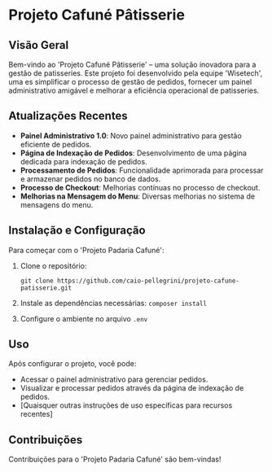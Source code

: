 # Projeto Cafuné Pâtisserie

## Visão Geral
Bem-vindo ao 'Projeto Cafuné Pâtisserie' – uma solução inovadora para a gestão de patisseries. Este projeto foi desenvolvido pela equipe 'Wisetech', uma es simplificar o processo de gestão de pedidos, fornecer um painel administrativo amigável e melhorar a eficiência operacional de patisseries.

## Atualizações Recentes
- **Painel Administrativo 1.0**: Novo painel administrativo para gestão eficiente de pedidos.
- **Página de Indexação de Pedidos**: Desenvolvimento de uma página dedicada para indexação de pedidos.
- **Processamento de Pedidos**: Funcionalidade aprimorada para processar e armazenar pedidos no banco de dados.
- **Processo de Checkout**: Melhorias contínuas no processo de checkout.
- **Melhorias na Mensagem do Menu**: Diversas melhorias no sistema de mensagens do menu.

## Instalação e Configuração
Para começar com o 'Projeto Padaria Cafuné':
1. Clone o repositório:

   ``` git clone https://github.com/caio-pellegrini/projeto-cafune-patisserie.git ```
2. Instale as dependências necessárias:
``` composer install ```
3. Configure o ambiente no arquivo ``` .env ```

   
## Uso
Após configurar o projeto, você pode:
- Acessar o painel administrativo para gerenciar pedidos.
- Visualizar e processar pedidos através da página de indexação de pedidos.
- [Quaisquer outras instruções de uso específicas para recursos recentes]

## Contribuições
Contribuições para o 'Projeto Padaria Cafuné' são bem-vindas!
